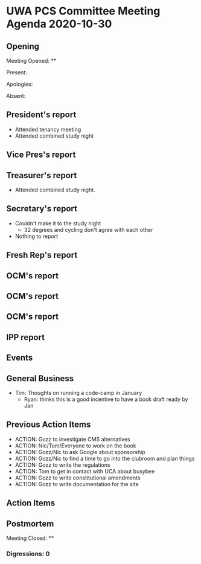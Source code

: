 # UWA PCS Committee Meeting Agenda 2020-10-30

## Opening

Meeting Opened: **

Present:

Apologies:

Absent:

## President's report

- Attended tenancy meeting
- Attended combined study night

## Vice Pres's report

## Treasurer's report

- Attended combined study night.

## Secretary's report

- Couldn't make it to the study night
  - 32 degrees and cycling don't agree with each other
- Nothing to report

## Fresh Rep's report

## OCM's report

## OCM's report

## OCM's report

## IPP report

## Events

## General Business

- Tim: Thoughts on running a code-camp in January
  - Ryan: thinks this is a good incentive to have a book draft ready by Jan

## Previous Action Items

- ACTION: Gozz to investigate CMS alternatives
- ACTION: Nic/Tom/Everyone to work on the book
- ACTION: Gozz/Nic to ask Google about sponsorship
- ACTION: Gozz/Nic to find a time to go into the clubroom and plan things
- ACTION: Gozz to write the regulations
- ACTION: Tom to get in contact with UCA about busybee
- ACTION: Gozz to write constitutional amendments
- ACTION: Gozz to write documentation for the site

## Action Items

## Postmortem

Meeting Closed: **

### Digressions: 0
